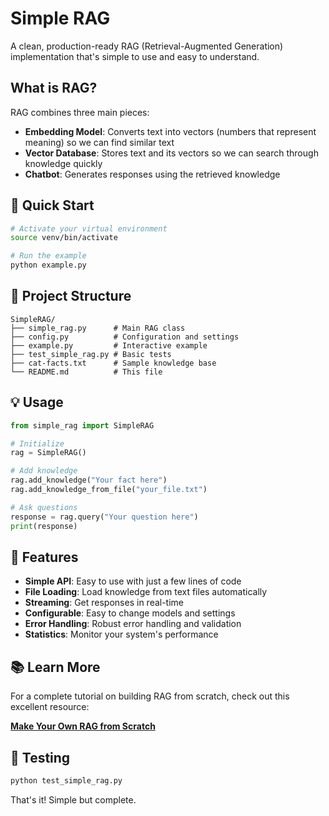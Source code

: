 # Simple RAG



A clean, production-ready RAG (Retrieval-Augmented Generation) implementation that's simple to use and easy to understand.

## What is RAG?

RAG combines three main pieces:

- **Embedding Model**: Converts text into vectors (numbers that represent meaning) so we can find similar text
- **Vector Database**: Stores text and its vectors so we can search through knowledge quickly  
- **Chatbot**: Generates responses using the retrieved knowledge

## 🚀 Quick Start

```bash
# Activate your virtual environment
source venv/bin/activate

# Run the example
python example.py
```

## 📁 Project Structure

```
SimpleRAG/
├── simple_rag.py      # Main RAG class
├── config.py          # Configuration and settings
├── example.py         # Interactive example
├── test_simple_rag.py # Basic tests
├── cat-facts.txt      # Sample knowledge base
└── README.md          # This file
```

## 💡 Usage

```python
from simple_rag import SimpleRAG

# Initialize
rag = SimpleRAG()

# Add knowledge
rag.add_knowledge("Your fact here")
rag.add_knowledge_from_file("your_file.txt")

# Ask questions
response = rag.query("Your question here")
print(response)
```

## 🔧 Features

- **Simple API**: Easy to use with just a few lines of code
- **File Loading**: Load knowledge from text files automatically
- **Streaming**: Get responses in real-time
- **Configurable**: Easy to change models and settings
- **Error Handling**: Robust error handling and validation
- **Statistics**: Monitor your system's performance

## 📚 Learn More

For a complete tutorial on building RAG from scratch, check out this excellent resource:

**[Make Your Own RAG from Scratch](https://huggingface.co/blog/ngxson/make-your-own-rag)**

## 🧪 Testing

```bash
python test_simple_rag.py
```

That's it! Simple but complete.

